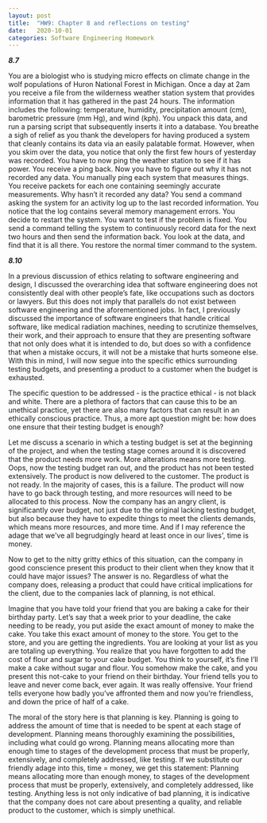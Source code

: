 ```yaml
---
layout: post
title:  "HW9: Chapter 8 and reflections on testing"
date:   2020-10-01
categories: Software Engineering Homework
---
```


***8.7***




You are a biologist who is studying micro effects on climate change in the wolf populations of Huron National Forest in Michigan. Once a day at 2am you receive a file from the wilderness weather station system that provides information that it has gathered in the past 24 hours. The information includes the following: temperature, humidity, precipitation amount (cm), barometric pressure (mm Hg), and wind (kph). You unpack this data, and run a parsing script that subsequently inserts it into a database. You breathe a sigh of relief as you thank the developers for having produced a system that cleanly contains its data via an easily palatable format. However, when you skim over the data, you notice that only the first few hours of yesterday was recorded. You have to now ping the weather station to see if it has power. You receive a ping back. Now you have to figure out why it has not recorded any data. You manually ping each system that measures things. You receive packets for each one containing seemingly accurate measurements. Why hasn’t it recorded any data? You send a command asking the system for an activity log up to the last recorded information. You notice that the log contains several memory management errors. You decide to restart the system. You want to test if the problem is fixed. You send a command telling the system to continuously record data for the next two hours and then send the information back. You look at the data, and find that it is all there. You restore the normal timer command to the system.  






***8.10***




In a previous discussion of ethics relating to software engineering and design, I discussed the overarching idea that software engineering does not consistently deal with other people’s fate, like occupations such as doctors or lawyers. But this does not imply that parallels do not exist between software engineering and the aforementioned jobs. In fact, I previously discussed the importance of software engineers that handle critical software, like medical radiation machines, needing to scrutinize themselves, their work, and their approach to ensure that they are presenting software that not only does what it is intended to do, but does so with a confidence that when a mistake occurs, it will not be a mistake that hurts someone else. With this in mind, I will now segue into the specific ethics surrounding testing budgets, and presenting a product to a customer when the budget is exhausted.



The specific question to be addressed - is the practice ethical - is not black and white. There are a plethora of factors that can cause this to be an unethical practice, yet there are also many factors that can result in an ethically conscious practice. Thus, a more apt question might be: how does one ensure that their testing budget is enough?



Let me discuss a scenario in which a testing budget is set at the beginning of the project, and when the testing stage comes around it is discovered that the product needs more work. More alterations means more testing. Oops, now the testing budget ran out, and the product has not been tested extensively. The product is now delivered to the customer. The product is not ready. In the majority of cases, this is a failure. The product will now have to go back through testing, and more resources will need to be allocated to this process. Now the company has an angry client, is significantly over budget, not just due to the original lacking testing budget, but also because they have to expedite things to meet the clients demands, which means more resources, and more time. And if I may reference the adage that we've all begrudgingly heard at least once in our lives', time is money.



Now to get to the nitty gritty ethics of this situation, can the company in good conscience present this product to their client when they know that it could have major issues? The answer is no. Regardless of what the company does, releasing a product that could have critical implications for the client, due to the companies lack of planning, is not ethical.



Imagine that you have told your friend that you are baking a cake for their birthday party. Let’s say that a week prior to your deadline, the cake needing to be ready, you put aside the exact amount of money to make the cake. You take this exact amount of money to the store. You get to the store, and you are getting the ingredients. You are looking at your list as you are totaling up everything. You realize that you have forgotten to add the cost of flour and sugar to your cake budget. You think to yourself, it’s fine I’ll make a cake without sugar and flour. You somehow make the cake, and you present this not-cake to your friend on their birthday. Your friend tells you to leave and never come back, ever again. It was really offensive. Your friend tells everyone how badly you’ve affronted them and now you’re friendless, and down the price of half of a cake.



The moral of the story here is that planning is key. Planning is going to address the amount of time that is needed to be spent at each stage of development. Planning means thoroughly examining the possibilities, including what could go wrong. Planning means allocating more than enough time to stages of the development process that must be properly, extensively, and completely addressed, like testing. If we substitute our friendly adage into this, time = money, we get this statement: Planning means allocating more than enough money, to stages of the development process that must be properly, extensively, and completely addressed, like testing. Anything less is not only indicative of bad planning, it is indicative that the company does not care about presenting a quality, and reliable product to the customer, which is simply unethical.
